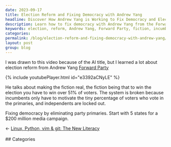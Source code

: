 ```yaml
---
date: 2023-09-17
title: Election Reform and Fixing Democracy with Andrew Yang
headline: Discover How Andrew Yang is Working to Fix Democracy and Election Reform!
description: Learn how to fix democracy with Andrew Yang from the Forward Party in this video. He explains how to make the fiction of winning 51% of voters a reality, and how to eliminate party primaries to create a more fair system. Start with a $200 million media campaign in 5 states.
keywords: election, reform, Andrew Yang, Forward Party, fiction, incumbents, primaries, eliminating, states, media campaign
categories: 
permalink: /blog/election-reform-and-fixing-democracy-with-andrew-yang/
layout: post
group: blog
---
```



I was drawn to this video because of the AI title, but I learned a lot about
election reform from Andrew Yang [Forward Party](https://www.forwardparty.com/)

{% include youtubePlayer.html id="e3392aCNyLE" %}

He talks about making the fiction real, the fiction being that to win the
election you have to win over 51% of voters. The system is broken because
incumbents only have to motivate the tiny percentage of voters who vote in the
primaries, and independents are locked out.

Fixing democracy by eliminating party primaries. Start with 5 states for a $200
million media campaign.

<div class="arrow-links"><div class="post-nav-prev"><span class="arrow">&larr;&nbsp;</span><a href="/blog/linux-python-vim-git-the-new-literacy/">Linux, Python, vim & git: The New Literacy</a></div> &nbsp; <div class="post-nav-next"><a href=""></a></div></div>
## Categories

<ul></ul>